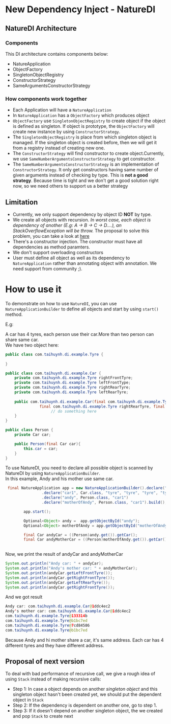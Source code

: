 # New Dependency Inject - NatureDI</br>

## NatureDI Architecture
### Components

This DI architecture contains components below:
- NatureApplication
- ObjectFactory
- SingletonObjectRegistry
- ConstructorStrategy
- SameArgumentsConstructorStrategy
### How components work together

 - Each Application will have a `NatureApplication` </br>
 - In `NatureApplication` has a `ObjectFactory` which produces object
 - `ObjectFactory` use `SingletonObjectRegistry` to create object if the object is defined as singleton.
 If object is prototype, the `ObjectFactory` will create new instance by using `ConstructorStrategy`.
 - The `SingletonObjectRegistry` is place from which singleton object is managed.
 If the singleton object is created before, then we will get it from a registry instead of creating new one.
 - The `ConstructorStrategy` will find constructor to create object.Currently, we use `SameNumberArgumentsConstructorStrategy` to get constructor.
 - The `SameNumberArgumentsConstructorStrategy` is an implementation of `ConstructorStrategy`. It only get constructors having same number of given arguments instead of checking by type.
 This is **not a good strategy**. Because time is tight and we don't get a good solution right now, so we need others to support us a better strategy
 
## Limitation
- Currently, we only support dependency by object ID **NOT** by type.
- We create all objects with recursion. *In worst case, each object is dependency of another (E.g: A -> B -> C -> D....), an StackOverflowException will be throw.*
The proposal to solve this problem, you can take a look at [here](#user-content-proposal-of-next-version)
- There's a constructor injection. The constructor must have all dependencies as method paramters.
- We don't support overloading constructors
- User must define all object as well as its dependency to `NatureApplication` rather than annotating object with annotation. We need support from community ;).


# How to use it

To demonstrate on how to use `NatureDI`, you can use `NatureApplicationBuilder` to define all objects and start by using `start()` method.

E.g: 

A car has 4 tyres, each person use their car.More than two person can share same car.</br>
We have two object here: 
```java
public class com.taihuynh.di.example.Tyre {
    
}

public class com.taihuynh.di.example.Car {
    private com.taihuynh.di.example.Tyre rightFrontTyre;
    private com.taihuynh.di.example.Tyre leftFrontType;
    private com.taihuynh.di.example.Tyre rightRearTyre;
    private com.taihuynh.di.example.Tyre leftRearTyre;
    
    public com.taihuynh.di.example.Car(final com.taihuynh.di.example.Tyre rightFrontTyre, final com.taihuynh.di.example.Tyre leftFrontType,
               final com.taihuynh.di.example.Tyre rightRearTyre, final com.taihuynh.di.example.Tyre leftRearTyre) {
                    // do something here
    }
}

public class Person {
    private Car car;

    public Person(final Car car){
        this.car = car;
    }
}
```

To use NatureDI, you need to declare all possible object is scanned by NatureDI by using `NatureApplicationBuilder`.</br>
In this example, Andy and his mother use same car.
```java
 final NatureApplication app = new NatureApplicationBuilder().declare("tyre", Tyre.class, ObjectScope.PROTOTYPE)
                .declare("car1", Car.class, "tyre", "tyre", "tyre", "tyre")
                .declare("andy", Person.class, "car1")
                .declare("motherOfAndy", Person.class, "car1").build();

        app.start();

        Optional<Object> andy =  app.getObjectById("andy");
        Optional<Object> motherOfAndy = app.getObjectById("motherOfAndy");

        final Car andyCar = ((Person)andy.get()).getCar();
        final Car andyMotherCar = ((Person)motherOfAndy.get()).getCar();
        
```

Now, we print the result of andyCar and andyMotherCar

```java
System.out.println("Andy car: " + andyCar);
System.out.println("Andy's mother car: " + andyMotherCar);
System.out.println(andyCar.getLeftFrontTyre());
System.out.println(andyCar.getRightFrontTyre());
System.out.println(andyCar.getLeftRearTyre());
System.out.println(andyCar.getRightFrontTyre());
```

And we got result

```java
Andy car: com.taihuynh.di.example.Car@1ddc4ec2
Andy's mother car: com.taihuynh.di.example.Car@1ddc4ec2
com.taihuynh.di.example.Tyre@133314b
com.taihuynh.di.example.Tyre@b1bc7ed
com.taihuynh.di.example.Tyre@7cd84586
com.taihuynh.di.example.Tyre@b1bc7ed
```
Because Andy and hi mother share a car, it's same address.
Each car has 4 different tyres and they have different address.
## Proposal of next version
To deal with bad performance of recursive call, we give a rough idea of using `Stack` instead of making recursive calls:
 
  - Step 1: In case a object depends on another *singleton object* and this singleton object hasn't been created yet, we should put the dependent object in `Stack`
  - Step 2: If the dependency is dependent on another one, go to step 1.
  - Step 3: If it doesn't depend on another singleton object, the we created and pop `Stack` to create next




